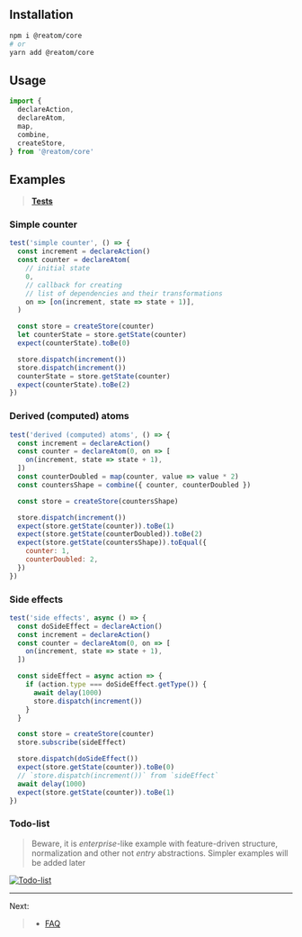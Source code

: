 ## Installation

```sh
npm i @reatom/core
# or
yarn add @reatom/core
```

## Usage

```javascript
import {
  declareAction,
  declareAtom,
  map,
  combine,
  createStore,
} from '@reatom/core'
```

## Examples

> **[Tests](src/__tests__/examples/counter.ts)**

### Simple counter

```js
test('simple counter', () => {
  const increment = declareAction()
  const counter = declareAtom(
    // initial state
    0,
    // callback for creating
    // list of dependencies and their transformations
    on => [on(increment, state => state + 1)],
  )

  const store = createStore(counter)
  let counterState = store.getState(counter)
  expect(counterState).toBe(0)

  store.dispatch(increment())
  store.dispatch(increment())
  counterState = store.getState(counter)
  expect(counterState).toBe(2)
})
```

### Derived (computed) atoms

```js
test('derived (computed) atoms', () => {
  const increment = declareAction()
  const counter = declareAtom(0, on => [
    on(increment, state => state + 1),
  ])
  const counterDoubled = map(counter, value => value * 2)
  const countersShape = combine({ counter, counterDoubled })

  const store = createStore(countersShape)

  store.dispatch(increment())
  expect(store.getState(counter)).toBe(1)
  expect(store.getState(counterDoubled)).toBe(2)
  expect(store.getState(countersShape)).toEqual({
    counter: 1,
    counterDoubled: 2,
  })
})
```

### Side effects

```js
test('side effects', async () => {
  const doSideEffect = declareAction()
  const increment = declareAction()
  const counter = declareAtom(0, on => [
    on(increment, state => state + 1),
  ])

  const sideEffect = async action => {
    if (action.type === doSideEffect.getType()) {
      await delay(1000)
      store.dispatch(increment())
    }
  }

  const store = createStore(counter)
  store.subscribe(sideEffect)

  store.dispatch(doSideEffect())
  expect(store.getState(counter)).toBe(0)
  // `store.dispatch(increment())` from `sideEffect`
  await delay(1000)
  expect(store.getState(counter)).toBe(1)
})
```

### Todo-list

> Beware, it is _enterprise_-like example with feature-driven structure, normalization and other not _entry_ abstractions. Simpler examples will be added later

[![Todo-list](https://codesandbox.io/static/img/play-codesandbox.svg)](https://codesandbox.io/s/reatom-todo-app-fikvf)

---

Next:

> - <a href="https://artalar.github.io/reatom/#/faq">FAQ</a>

